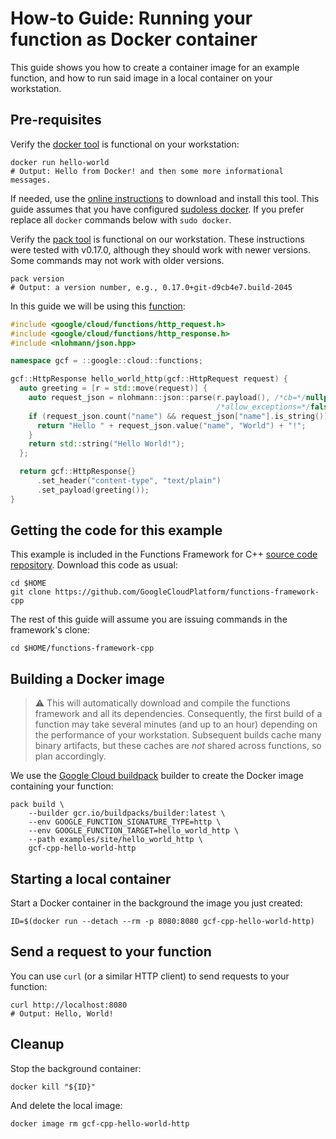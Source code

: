 # How-to Guide: Running your function as Docker container

This guide shows you how to create a container image for an example function,
and how to run said image in a local container on your workstation.

## Pre-requisites

Verify the [docker tool][docker] is functional on your workstation:

```shell
docker run hello-world
# Output: Hello from Docker! and then some more informational messages.
```

If needed, use the [online instructions][docker-install] to download and install
this tool. This guide assumes that you have configured [sudoless docker]. If
you prefer replace all `docker` commands below with `sudo docker`.

Verify the [pack tool][pack-install] is functional on our workstation. These
instructions were tested with v0.17.0, although they should work with newer
versions. Some commands may not work with older versions.

```shell
pack version
# Output: a version number, e.g., 0.17.0+git-d9cb4e7.build-2045
```

In this guide we will be using this [function][snippet source]:

<!-- inject-snippet-start -->
[snippet source]: /examples/site/hello_world_http/hello_world_http.cc
```cc
#include <google/cloud/functions/http_request.h>
#include <google/cloud/functions/http_response.h>
#include <nlohmann/json.hpp>

namespace gcf = ::google::cloud::functions;

gcf::HttpResponse hello_world_http(gcf::HttpRequest request) {
  auto greeting = [r = std::move(request)] {
    auto request_json = nlohmann::json::parse(r.payload(), /*cb=*/nullptr,
                                              /*allow_exceptions=*/false);
    if (request_json.count("name") && request_json["name"].is_string()) {
      return "Hello " + request_json.value("name", "World") + "!";
    }
    return std::string("Hello World!");
  };

  return gcf::HttpResponse{}
      .set_header("content-type", "text/plain")
      .set_payload(greeting());
}
```
<!-- inject-snippet-end -->

## Getting the code for this example

This example is included in the Functions Framework for C++
[source code repository][repository-gh]. Download this code as usual:

```shell
cd $HOME
git clone https://github.com/GoogleCloudPlatform/functions-framework-cpp
```

The rest of this guide will assume you are issuing commands in the framework's
clone:

```shell
cd $HOME/functions-framework-cpp
```

## Building a Docker image

> :warning: This will automatically download and compile the functions
> framework and all its dependencies. Consequently, the first build of a
> function may take several minutes (and up to an hour) depending on the
> performance of your workstation. Subsequent builds cache many binary
> artifacts, but these caches are *not* shared across functions, so plan
> accordingly.

We use the [Google Cloud buildpack] builder to create the Docker image
containing your function:

```shell
pack build \
    --builder gcr.io/buildpacks/builder:latest \
    --env GOOGLE_FUNCTION_SIGNATURE_TYPE=http \
    --env GOOGLE_FUNCTION_TARGET=hello_world_http \
    --path examples/site/hello_world_http \
    gcf-cpp-hello-world-http
```

## Starting a local container

Start a Docker container in the background the image you just created:

```shell
ID=$(docker run --detach --rm -p 8080:8080 gcf-cpp-hello-world-http)
```

## Send a request to your function

You can use `curl` (or a similar HTTP client) to send requests to your
function:

```shell
curl http://localhost:8080
# Output: Hello, World!
```

## Cleanup

Stop the background container:

```shell
docker kill "${ID}"
```

And delete the local image:

```shell
docker image rm gcf-cpp-hello-world-http
```

[repository-gh]: https://github.com/GoogleCloudPlatform/functions-framework-cpp
[buildpacks]: https://buildpacks.io
[docker]: https://docker.com/
[docker-install]: https://store.docker.com/search?type=edition&offering=community
[sudoless docker]: https://docs.docker.com/engine/install/linux-postinstall/
[pack-install]: https://buildpacks.io/docs/install-pack/
[Google Cloud buildpack]: https://github.com/GoogleCloudPlatform/buildpacks
